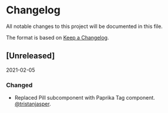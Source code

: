 # Changelog

All notable changes to this project will be documented in this file.

The format is based on [Keep a Changelog](https://keepachangelog.com/en/1.0.0/).

## [Unreleased]

2021-02-05

### Changed

- Replaced Pill subcomponent with Paprika Tag component. [@tristanjasper](https://github.com/tristanjasper).
